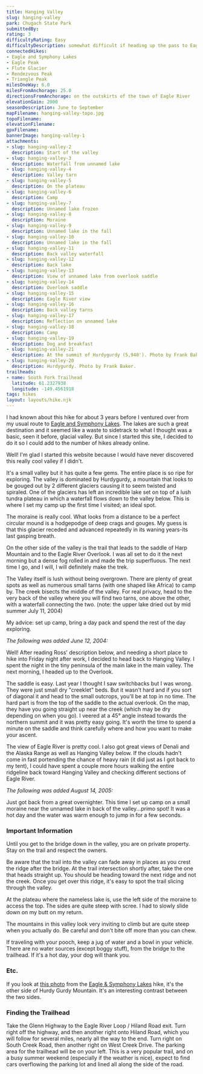 ```yaml
---
title: Hanging Valley
slug: hanging-valley
park: Chugach State Park
submittedBy: 
rating: 3
difficultyRating: Easy
difficultyDescription: somewhat difficult if heading up the pass to Eagle River Overlook.  Be careful climbing around and exploring.  The trail is sometimes hard to find but the destination is obvious.
connectedHikes:
- Eagle and Symphony Lakes
- Eagle Peak
- Flute Glacier
- Rendezvous Peak
- Triangle Peak
milesOneWay: 6.0
milesFromAnchorage: 25.0
directionsFromAnchorage: on the outskirts of the town of Eagle River
elevationGain: 2000
seasonDescription: June to September
mapFilename: hanging-valley-topo.jpg
topoFilename: 
elevationFilename: 
gpxFilename: 
bannerImage: hanging-valley-1
attachments:
- slug: hanging-valley-2
  description: Start of the valley
- slug: hanging-valley-3
  description: Waterfall from unnamed lake
- slug: hanging-valley-4
  description: Valley tarn
- slug: hanging-valley-5
  description: On the plateau
- slug: hanging-valley-6
  description: Camp
- slug: hanging-valley-7
  description: Unnamed lake frozen
- slug: hanging-valley-8
  description: Moraine
- slug: hanging-valley-9
  description: Unnamed lake in the fall
- slug: hanging-valley-10
  description: Unnamed lake in the fall
- slug: hanging-valley-11
  description: Back valley waterfall
- slug: hanging-valley-12
  description: Back lake
- slug: hanging-valley-13
  description: View of unnamed lake from overlook saddle
- slug: hanging-valley-14
  description: Overlook saddle
- slug: hanging-valley-15
  description: Eagle River view
- slug: hanging-valley-16
  description: Back valley tarns
- slug: hanging-valley-17
  description: Reflection on unnamed lake
- slug: hanging-valley-18
  description: Camp
- slug: hanging-valley-19
  description: Dog and breakfast
- slug: hanging-valley-21
  description: At the summit of Hurdygurdy (5,940'). Photo by Frank Baker.
- slug: hanging-valley-20
  description: Hurdygurdy. Photo by Frank Baker.
trailheads:
- name: South Fork Trailhead
  latitude: 61.2327938
  longitude: -149.4561918
tags: hikes
layout: layouts/hike.njk
---
```

I had known about this hike for about 3 years before I ventured over from my usual route to [Eagle and Symphony Lakes](http://alaskahikesearch.com/hikes/eagle-and-symphony-lakes/ "Eagle and Symphony Lakes"). The lakes are such a great destination and it seemed like a waste to sidetrack to what I thought was a basic, seen it before, glacial valley. But since I started this site, I decided to do it so I could add to the number of hikes already online.

Well! I'm glad I started this website because I would have never discovered this really cool valley if I didn't.

It's a small valley but it has quite a few gems. The entire place is so ripe for exploring. The valley is dominated by Hurdygurdy, a mountain that looks to be gouged out by 2 different glaciers causing it to seem twisted and spiraled. One of the glaciers has left an incredible lake set on top of a lush tundra plateau in which a waterfall flows down to the valley below. This is where I set my camp up the first time I visited; an ideal spot.

The moraine is really cool. What looks from a distance to be a perfect circular mound is a hodgepodge of deep crags and gouges. My guess is that this glacier receded and advanced repeatedly in its waning years-its last gasping breath.

On the other side of the valley is the trail that leads to the saddle of Harp Mountain and to the Eagle River Overlook. I was all set to do it the next morning but a dense fog rolled in and made the trip superfluous. The next time I go, and I will, I will definitely make the trek.

The Valley itself is lush without being overgrown. There are plenty of great spots as well as numerous small tarns (with one shaped like Africa) to camp by. The creek bisects the middle of the valley. For real privacy, head to the very back of the valley where you will find two tarns, one above the other, with a waterfall connecting the two. (note: the upper lake dried out by mid summer July 11, 2004)

My advice: set up camp, bring a day pack and spend the rest of the day exploring.

*The following was added June 12, 2004:*

Well! After reading Ross' description below, and needing a short place to hike into Friday night after work, I decided to head back to Hanging Valley. I spent the night in the tiny peninsula of the main lake in the main valley. The next morning, I headed up to the Overlook.

The saddle is easy. Last year I thought I saw switchbacks but I was wrong. They were just small dry "creeklet" beds. But it wasn't hard and if you sort of diagonal it and head to the small outcrops, you'll be at top in no time. The hard part is from the top of the saddle to the actual overlook. On the map, they have you going straight up near the creek (which may be dry depending on when you go). I veered at a 45° angle instead towards the northern summit and it was pretty easy going. It's worth the time to spend a minute on the saddle and think carefully where and how you want to make your ascent.

The view of Eagle River is pretty cool. I also got great views of Denali and the Alaska Range as well as Hanging Valley below. If the clouds hadn't come in fast portending the chance of heavy rain (it did just as I got back to my tent), I could have spent a couple more hours walking the entire ridgeline back toward Hanging Valley and checking different sections of Eagle River.

*The following was added August 14, 2005:*

Just got back from a great overnighter. This time I set up camp on a small moraine near the unnamed lake in back of the valley...primo spot! It was a hot day and the water was warm enough to jump in for a few seconds.

### Important Information

Until you get to the bridge down in the valley, you are on private property. Stay on the trail and respect the owners.

Be aware that the trail into the valley can fade away in places as you crest the ridge after the bridge. At the trail intersection shortly after, take the one that heads straight up. You should be heading toward the next ridge and not the creek. Once you get over this ridge, it's easy to spot the trail slicing through the valley.

At the plateau where the nameless lake is, use the left side of the moraine to access the top. The sides are quite steep with scree. I had to slowly slide down on my butt on my return.

The mountains in this valley look very inviting to climb but are quite steep when you actually do. Be careful and don't bite off more than you can chew.

If traveling with your pooch, keep a jug of water and a bowl in your vehicle. There are no water sources (except boggy stuff), from the bridge to the trailhead. If it's a hot day, your dog will thank you.

### Etc.

If you look at [this photo](../img/hikes/eagle-symphony-lakes-8.jpg) from the [Eagle & Symphony Lakes](http://alaskahikesearch.com/hikes/eagle-and-symphony-lakes/ "Eagle and Symphony Lakes") hike, it's the other side of Hurdy Gurdy Mountain. It's an interesting contrast between the two sides.

### Finding the Trailhead

Take the Glenn Highway to the Eagle River Loop / Hiland Road exit. Turn right off the highway, and then another right onto Hiland Road, which you will follow for several miles, nearly all the way to the end. Turn right on South Creek Road, then another right on West Creek Drive. The parking area for the trailhead will be on your left. This is a very popular trail, and on a busy summer weekend (especially if the weather is nice), expect to find cars overflowing the parking lot and lined all along the side of the road.